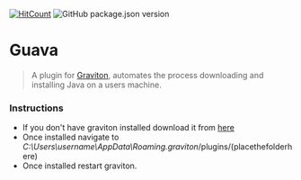 [![HitCount](http://hits.dwyl.io/yomiAdenaike01/Guava.svg)](http://hits.dwyl.io/yomiAdenaike01/Guava) ![GitHub package.json version](https://img.shields.io/github/package-json/v/yomiAdenaike01/Guava?style=flat-square)

# Guava 
> A plugin for [Graviton](https://github.com/Graviton-Code-Editor/Graviton-App), automates the process downloading and installing Java on a users machine.

### Instructions 
- If you don't have graviton installed download it from [here](https://www.graviton.ml/)
- Once installed navigate to _C:\Users\username\AppData\Roaming\.graviton_/plugins/(placethefolderhere)
- Once installed restart graviton.





